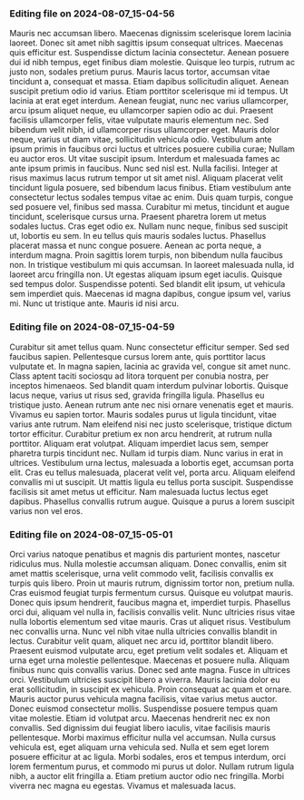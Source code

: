 

### Editing file on 2024-08-07_15-04-56

Mauris nec accumsan libero. Maecenas dignissim scelerisque lorem lacinia laoreet. Donec sit amet nibh sagittis ipsum consequat ultrices. Maecenas quis efficitur est. Suspendisse dictum lacinia consectetur. Aenean posuere dui id nibh tempus, eget finibus diam molestie. Quisque leo turpis, rutrum ac justo non, sodales pretium purus. Mauris lacus tortor, accumsan vitae tincidunt a, consequat et massa. Etiam dapibus sollicitudin aliquet. Aenean suscipit pretium odio id varius. Etiam porttitor scelerisque mi id tempus. Ut lacinia at erat eget interdum. Aenean feugiat, nunc nec varius ullamcorper, arcu ipsum aliquet neque, eu ullamcorper sapien odio ac dui. Praesent facilisis ullamcorper felis, vitae vulputate mauris elementum nec.
Sed bibendum velit nibh, id ullamcorper risus ullamcorper eget. Mauris dolor neque, varius ut diam vitae, sollicitudin vehicula odio. Vestibulum ante ipsum primis in faucibus orci luctus et ultrices posuere cubilia curae; Nullam eu auctor eros. Ut vitae suscipit ipsum. Interdum et malesuada fames ac ante ipsum primis in faucibus. Nunc sed nisl est. Nulla facilisi. Integer at risus maximus lacus rutrum tempor ut sit amet nisl. Aliquam placerat velit tincidunt ligula posuere, sed bibendum lacus finibus. Etiam vestibulum ante consectetur lectus sodales tempus vitae ac enim. Duis quam turpis, congue sed posuere vel, finibus sed massa. Curabitur mi metus, tincidunt et augue tincidunt, scelerisque cursus urna. Praesent pharetra lorem ut metus sodales luctus. Cras eget odio ex. Nullam nunc neque, finibus sed suscipit ut, lobortis eu sem.
In eu tellus quis mauris sodales luctus. Phasellus placerat massa et nunc congue posuere. Aenean ac porta neque, a interdum magna. Proin sagittis lorem turpis, non bibendum nulla faucibus non. In tristique vestibulum mi quis accumsan. In laoreet malesuada nulla, id laoreet arcu fringilla non. Ut egestas aliquam ipsum eget iaculis. Quisque sed tempus dolor. Suspendisse potenti. Sed blandit elit ipsum, ut vehicula sem imperdiet quis. Maecenas id magna dapibus, congue ipsum vel, varius mi. Nunc ut tristique ante. Mauris id nisi arcu.




### Editing file on 2024-08-07_15-04-59

Curabitur sit amet tellus quam. Nunc consectetur efficitur semper. Sed sed faucibus sapien. Pellentesque cursus lorem ante, quis porttitor lacus vulputate et. In magna sapien, lacinia ac gravida vel, congue sit amet nunc. Class aptent taciti sociosqu ad litora torquent per conubia nostra, per inceptos himenaeos. Sed blandit quam interdum pulvinar lobortis. Quisque lacus neque, varius ut risus sed, gravida fringilla ligula. Phasellus eu tristique justo. Aenean rutrum ante nec nisi ornare venenatis eget et mauris. Vivamus eu sapien tortor. Mauris sodales purus ut ligula tincidunt, vitae varius ante rutrum. Nam eleifend nisi nec justo scelerisque, tristique dictum tortor efficitur. Curabitur pretium ex non arcu hendrerit, at rutrum nulla porttitor.
Aliquam erat volutpat. Aliquam imperdiet lacus sem, semper pharetra turpis tincidunt nec. Nullam id turpis diam. Nunc varius in erat in ultrices. Vestibulum urna lectus, malesuada a lobortis eget, accumsan porta elit. Cras eu tellus malesuada, placerat velit vel, porta arcu. Aliquam eleifend convallis mi ut suscipit. Ut mattis ligula eu tellus porta suscipit. Suspendisse facilisis sit amet metus ut efficitur. Nam malesuada luctus lectus eget dapibus. Phasellus convallis rutrum augue. Quisque a purus a lorem suscipit varius non vel eros.




### Editing file on 2024-08-07_15-05-01

Orci varius natoque penatibus et magnis dis parturient montes, nascetur ridiculus mus. Nulla molestie accumsan aliquam. Donec convallis, enim sit amet mattis scelerisque, urna velit commodo velit, facilisis convallis ex turpis quis libero. Proin ut mauris rutrum, dignissim tortor non, pretium nulla. Cras euismod feugiat turpis fermentum cursus. Quisque eu volutpat mauris. Donec quis ipsum hendrerit, faucibus magna et, imperdiet turpis. Phasellus orci dui, aliquam vel nulla in, facilisis convallis velit. Nunc ultricies risus vitae nulla lobortis elementum sed vitae mauris. Cras ut aliquet risus. Vestibulum nec convallis urna. Nunc vel nibh vitae nulla ultricies convallis blandit in lectus. Curabitur velit quam, aliquet nec arcu id, porttitor blandit libero. Praesent euismod vulputate arcu, eget pretium velit sodales et. Aliquam et urna eget urna molestie pellentesque.
Maecenas et posuere nulla. Aliquam finibus nunc quis convallis varius. Donec sed ante magna. Fusce in ultrices orci. Vestibulum ultricies suscipit libero a viverra. Mauris lacinia dolor eu erat sollicitudin, in suscipit ex vehicula. Proin consequat ac quam et ornare. Mauris auctor purus vehicula magna facilisis, vitae varius metus auctor.
Donec euismod consectetur mollis. Suspendisse posuere tempus quam vitae molestie. Etiam id volutpat arcu. Maecenas hendrerit nec ex non convallis. Sed dignissim dui feugiat libero iaculis, vitae facilisis mauris pellentesque. Morbi maximus efficitur nulla vel accumsan. Nulla cursus vehicula est, eget aliquam urna vehicula sed. Nulla et sem eget lorem posuere efficitur at ac ligula. Morbi sodales, eros et tempus interdum, orci lorem fermentum purus, et commodo mi purus ut dolor. Nullam rutrum ligula nibh, a auctor elit fringilla a. Etiam pretium auctor odio nec fringilla. Morbi viverra nec magna eu egestas. Vivamus et malesuada lacus.


